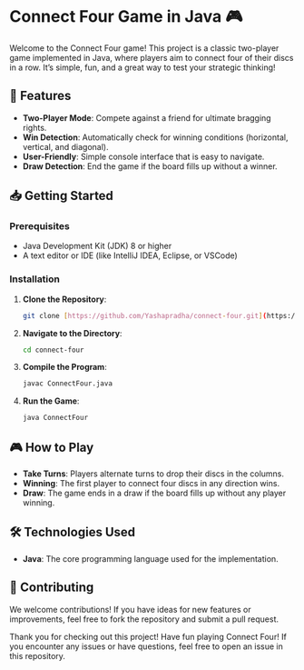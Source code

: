 # Connect Four Game in Java 🎮

Welcome to the Connect Four game! This project is a classic two-player game implemented in Java, where players aim to connect four of their discs in a row. It’s simple, fun, and a great way to test your strategic thinking!

## 🚀 Features
- **Two-Player Mode**: Compete against a friend for ultimate bragging rights.
- **Win Detection**: Automatically check for winning conditions (horizontal, vertical, and diagonal).
- **User-Friendly**: Simple console interface that is easy to navigate.
- **Draw Detection**: End the game if the board fills up without a winner.

## 📥 Getting Started

### Prerequisites
- Java Development Kit (JDK) 8 or higher
- A text editor or IDE (like IntelliJ IDEA, Eclipse, or VSCode)

### Installation
1. **Clone the Repository**:
   ```bash
   git clone [https://github.com/Yashapradha/connect-four.git](https://github.com/Yashapradha/Connect-4-game-using-java.git)
   
2. **Navigate to the Directory**:
   ```bash
   cd connect-four
   ```
3. **Compile the Program**:
   ```bash
   javac ConnectFour.java
   ```
4. **Run the Game**:
   ```bash
   java ConnectFour
   ```

## 🎮 How to Play
- **Take Turns**: Players alternate turns to drop their discs in the columns.
- **Winning**: The first player to connect four discs in any direction wins.
- **Draw**: The game ends in a draw if the board fills up without any player winning.

## 🛠 Technologies Used
- **Java**: The core programming language used for the implementation.

## 🤝 Contributing
We welcome contributions! If you have ideas for new features or improvements, feel free to fork the repository and submit a pull request.

Thank you for checking out this project! Have fun playing Connect Four! If you encounter any issues or have questions, feel free to open an issue in this repository.
